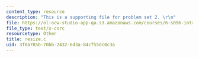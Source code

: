 ```yaml
---
content_type: resource
description: "This is a supporting file for problem set 2. \r\n"
file: https://ol-ocw-studio-app-qa.s3.amazonaws.com/courses/6-s096-introduction-to-c-and-c-january-iap-2013/3f0a785b70bb24326d3a84cf55dc0c3a_resize.c
file_type: text/x-csrc
resourcetype: Other
title: resize.c
uid: 3f0a785b-70bb-2432-6d3a-84cf55dc0c3a
---
```


